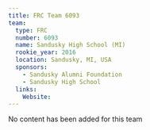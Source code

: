 ```yaml
---
title: FRC Team 6093
team:
  type: FRC
  number: 6093
  name: Sandusky High School (MI)
  rookie_year: 2016
  location: Sandusky, MI, USA
  sponsors:
    - Sandusky Alumni Foundation
    - Sandusky High School
  links:
    Website: 
---
```

No content has been added for this team